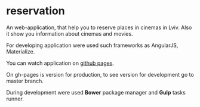 # reservation
An web-application, that help you to reserve places in cinemas in Lviv. Also it show you information about cinemas and movies.

For developing application were used such frameworks as AngularJS, Materialize.

You can watch application on [github pages](https://annahavryliuk.github.io/reservation/). 

On gh-pages is version for production, to see version for development go to master branch.

During development were used **Bower** package manager and **Gulp** tasks runner. 
